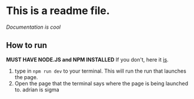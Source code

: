 # This is a readme file.

<i>Documentation is cool</i>

## How to run

<b>MUST HAVE NODE.JS and NPM INSTALLED</b> If you don't, here it <a href="https://nodejs.org/en">is</a>.

1.  type in ```npm run dev``` to your terminal. This will run the run that launches the page.
2.  Open the page that the terminal says where the page is being launched to.
adrian is sigma